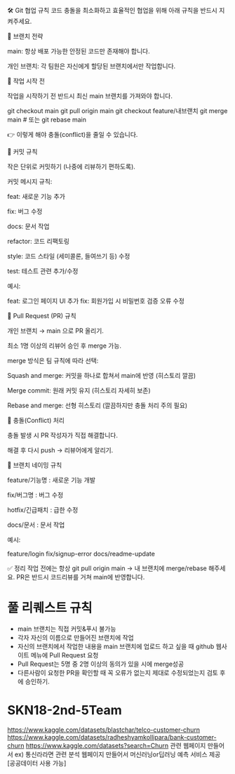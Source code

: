 🛠️ Git 협업 규칙
코드 충돌을 최소화하고 효율적인 협업을 위해 아래 규칙을 반드시 지켜주세요.

📌 브랜치 전략

main: 항상 배포 가능한 안정된 코드만 존재해야 합니다.

개인 브랜치: 각 팀원은 자신에게 할당된 브랜치에서만 작업합니다.

📌 작업 시작 전

작업을 시작하기 전 반드시 최신 main 브랜치를 가져와야 합니다.

git checkout main
git pull origin main
git checkout feature/내브랜치
git merge main   # 또는 git rebase main


👉 이렇게 해야 충돌(conflict)을 줄일 수 있습니다.

📌 커밋 규칙

작은 단위로 커밋하기 (나중에 리뷰하기 편하도록).

커밋 메시지 규칙:

feat: 새로운 기능 추가

fix: 버그 수정

docs: 문서 작업

refactor: 코드 리팩토링

style: 코드 스타일 (세미콜론, 들여쓰기 등) 수정

test: 테스트 관련 추가/수정

예시:

feat: 로그인 페이지 UI 추가
fix: 회원가입 시 비밀번호 검증 오류 수정

📌 Pull Request (PR) 규칙

개인 브랜치 → main 으로 PR 올리기.

최소 1명 이상의 리뷰어 승인 후 merge 가능.

merge 방식은 팀 규칙에 따라 선택:

Squash and merge: 커밋을 하나로 합쳐서 main에 반영 (히스토리 깔끔)

Merge commit: 원래 커밋 유지 (히스토리 자세히 보존)

Rebase and merge: 선형 히스토리 (깔끔하지만 충돌 처리 주의 필요)

📌 충돌(Conflict) 처리

충돌 발생 시 PR 작성자가 직접 해결합니다.

해결 후 다시 push → 리뷰어에게 알리기.

📌 브랜치 네이밍 규칙

feature/기능명 : 새로운 기능 개발

fix/버그명 : 버그 수정

hotfix/긴급패치 : 급한 수정

docs/문서 : 문서 작업

예시:

feature/login
fix/signup-error
docs/readme-update


✅ 정리
작업 전에는 항상 git pull origin main → 내 브랜치에 merge/rebase 해주세요.
PR은 반드시 코드리뷰를 거쳐 main에 반영합니다.

# 풀 리퀘스트 규칙
- main 브랜치는 직접 커밋&푸시 불가능
- 각자 자신의 이름으로 만들어진 브랜치에 작업
- 자신의 브랜치에서 작업한 내용을 main 브랜치에 업로드 하고 싶을 때 github 웹사이트 메뉴에 Pull Request 요청
- Pull Request는 5명 중 2명 이상의 동의가 있을 시에 merge성공
- 다른사람이 요청한 PR을 확인할 때 꼭 오류가 없는지 제대로 수정되었는지 검토 후에 승인하기.

# SKN18-2nd-5Team
https://www.kaggle.com/datasets/blastchar/telco-customer-churn
https://www.kaggle.com/datasets/radheshyamkollipara/bank-customer-churn
https://www.kaggle.com/datasets?search=Churn
관련 웹페이지 만들어서
ex) 통신라라면 관련 분석 웹페이지 만들어서 머신러닝or딥러닝
예측 서비스 제공
[공공데이터 사용 가능]
